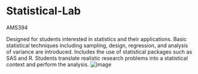 # Statistical-Lab
AMS394

Designed for students interested in statistics and their applications. Basic statistical techniques including sampling, design, regression, and analysis of variance are introduced. Includes the use of statistical packages such as SAS and R. Students translate realistic research problems into a statistical context and perform the analysis. ![image](https://github.com/cutsuper/Statistical-Lab/assets/27043773/e2e33d26-0a0f-42d4-aacc-fc99800c8ffe)

